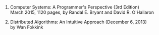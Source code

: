 1. Computer Systems: A Programmer's Perspective (3rd Edition)
<br>March 2015, 1120 pages, by Randal E. Bryant and David R. O'Hallaron

2. Distributed Algorithms: An Intuitive Approach (December 6, 2013)
<br>by Wan Fokkink


